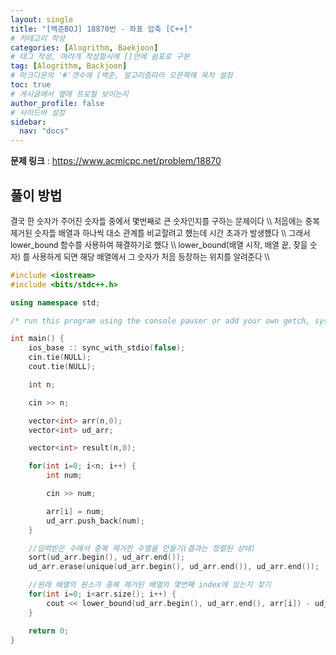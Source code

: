 ```yaml
---
layout: single
title: "[백준BOJ] 18870번 - 좌표 압축 [C++]"
# 카테고리 작성
categories: [Alogrithm, Baekjoon]
# 태그 작성, 여려개 작성할시에 []안에 쉼표로 구분
tag: [Alogrithm, Backjoon]
# 마크다운의 '#'갯수에 [백준, 알고리즘따라 오른쪽에 목차 설정
toc: true
# 게시글에서 옆에 프로필 보이는지
author_profile: false
# 사이드바 설정
sidebar:
  nav: "docs"
---
```


**문제 링크** : <https://www.acmicpc.net/problem/18870>

## 풀이 방법

<span style="font-size:90%">
결국 한 숫자가 주어진 숫자들 중에서 몇번째로 큰 숫자인지를 구하는 문제이다 \\
처음에는 중복제거된 숫자들 배열과 하나씩 대소 관계를 비교할려고 했는데 시간 초과가 발생했다 \\
그래서 lower_bound 함수를 사용하여 해결하기로 했다 \\
lower_bound(배열 시작, 배열 끝, 찾을 숫자) 를 사용하게 되면 해당 배열에서 그 숫자가 처음 등장하는 위치를 알려준다 \\
</span>

```c++
#include <iostream>
#include <bits/stdc++.h>

using namespace std;

/* run this program using the console pauser or add your own getch, system("pause") or input loop */

int main() {
	ios_base :: sync_with_stdio(false);
	cin.tie(NULL);
	cout.tie(NULL);

	int n;

	cin >> n;

	vector<int> arr(n,0);
	vector<int> ud_arr;

	vector<int> result(n,0);

	for(int i=0; i<n; i++) {
		int num;

		cin >> num;

		arr[i] = num;
		ud_arr.push_back(num);
	}

	//입력받은 수에서 중복 제거한 수열을 만들기(결과는 정렬된 상태)
	sort(ud_arr.begin(), ud_arr.end());
	ud_arr.erase(unique(ud_arr.begin(), ud_arr.end()), ud_arr.end());

	//원래 배열의 원소가 중복 제거된 배열의 몇번째 index에 있는지 찾기
	for(int i=0; i<arr.size(); i++) {
		cout << lower_bound(ud_arr.begin(), ud_arr.end(), arr[i]) - ud_arr.begin() << " ";
	}

	return 0;
}
```
